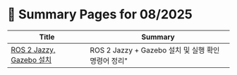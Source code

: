 # 📝 Summary Pages for 08/2025

| Title | Summary |
|-------|---------|
| [ROS 2 Jazzy, Gazebo 설치](https://github.com/MinHyeok-lee1/TIL/blob/main/2025/08/01-Ros2JazzyGazebo.md) | ROS 2 Jazzy + Gazebo 설치 및 실행 확인 명령어 정리" |
